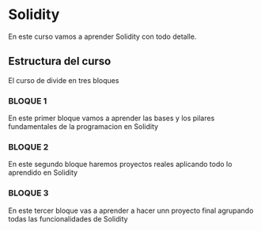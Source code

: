# Solidity

En este curso vamos a aprender Solidity con todo detalle.

## Estructura del curso

El curso de divide en tres bloques

### BLOQUE 1

En este primer bloque vamos a aprender las bases y los pilares fundamentales de la programacion en Solidity

### BLOQUE 2

En este segundo bloque haremos proyectos reales aplicando todo lo aprendido en Solidity

### BLOQUE 3

En este tercer bloque vas a aprender a hacer unn proyecto final agrupando todas las funcionalidades de Solidity
